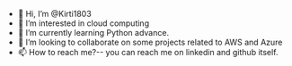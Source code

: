 - 👋 Hi, I’m @Kirti1803
- 👀 I’m interested in cloud computing
- 🌱 I’m currently learning Python advance.
- 💞️ I’m looking to collaborate on some projects related to AWS and Azure
- 📫 How to reach me?-- you can reach me on linkedin and github itself.

<!---
Kirti1803/Kirti1803 is a ✨ special ✨ repository because its `README.md` (this file) appears on your GitHub profile.
You can click the Preview link to take a look at your changes.
--->
